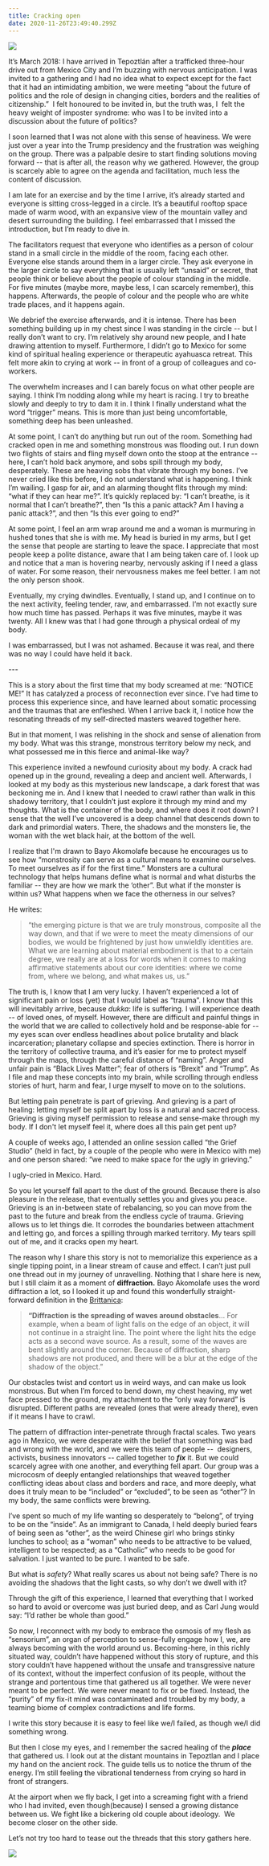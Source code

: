 ```yaml
---
title: Cracking open
date: 2020-11-26T23:49:40.299Z
---
```

![](/images/tepotzlan.jpg)

It’s March 2018: I have arrived in Tepoztlán after a trafficked three-hour drive out from Mexico City and I’m buzzing with nervous anticipation. I was invited to a gathering and I had no idea what to expect except for the fact that it had an intimidating ambition, we were meeting “about the future of politics and the role of design in changing cities, borders and the realities of citizenship.”  I felt honoured to be invited in, but the truth was, I  felt the heavy weight of imposter syndrome: who was I to be invited into a discussion about the future of politics?  

I soon learned that I was not alone with this sense of heaviness. We were just over a year into the Trump presidency and the frustration was weighing on the group. There was a palpable desire to start finding solutions moving forward -- that is after all, the reason why we gathered. However, the group is scarcely able to agree on the agenda and facilitation, much less the content of discussion. 

I am late for an exercise and by the time I arrive, it’s already started and everyone is sitting cross-legged in a circle. It’s a beautiful rooftop space made of warm wood, with an expansive view of the mountain valley and desert surrounding the building. I feel embarrassed that I missed the introduction, but I’m ready to dive in. 

The facilitators request that everyone who identifies as a person of colour stand in a small circle in the middle of the room, facing each other. Everyone else stands around them in a larger circle. They ask everyone in the larger circle to say everything that is usually left “unsaid” or secret, that people think or believe about the people of colour standing in the middle. For five minutes (maybe more, maybe less, I can scarcely remember), this happens. Afterwards, the people of colour and the people who are white trade places, and it happens again. 

We debrief the exercise afterwards, and it is intense. There has been something building up in my chest since I was standing in the circle -- but I really don’t want to cry. I’m relatively shy around new people, and I hate drawing attention to myself. Furthermore, I didn’t go to Mexico for some kind of spiritual healing experience or therapeutic ayahuasca retreat. This felt more akin to crying at work -- in front of a group of colleagues and co-workers. 

The overwhelm increases and I can barely focus on what other people are saying. I think I’m nodding along while my heart is racing. I try to breathe slowly and deeply to try to dam it in. I think I finally understand what the word “trigger” means. This is more than just being uncomfortable, something deep has been unleashed.

At some point, I can’t do anything but run out of the room. Something had cracked open in me and something monstrous was flooding out. I run down two flights of stairs and fling myself down onto the stoop at the entrance -- here, I can’t hold back anymore, and sobs spill through my body, desperately. These are heaving sobs that vibrate through my bones. I’ve never cried like this before, I do not understand what is happening. I think I’m wailing. I gasp for air, and an alarming thought flits through my mind: “what if they can hear me?”. It’s quickly replaced by: “I can’t breathe, is it normal that I can’t breathe?”, then “Is this a panic attack? Am I having a panic attack?”, and then “Is this ever going to end?”

At some point, I feel an arm wrap around me and a woman is murmuring in hushed tones that she is with me. My head is buried in my arms, but I get the sense that people are starting to leave the space. I appreciate that most people keep a polite distance, aware that I am being taken care of. I look up and notice that a man is hovering nearby, nervously asking if I need a glass of water. For some reason, their nervousness makes me feel better. I am not the only person shook. 

Eventually, my crying dwindles. Eventually, I stand up, and I continue on to the next activity, feeling tender, raw, and embarrassed. I’m not exactly sure how much time has passed. Perhaps it was five minutes, maybe it was twenty. All I knew was that I had gone through a physical ordeal of my body. 

I was embarrassed, but I was not ashamed. Because it was real, and there was no way I could have held it back. 

\--- 

This is a story about the first time that my body screamed at me: “NOTICE ME!” It has catalyzed a process of reconnection ever since. I’ve had time to process this experience since, and have learned about somatic processing and the traumas that are enfleshed. When I arrive back it, I notice how the resonating threads of my self-directed masters weaved together here. 

But in that moment, I was relishing in the shock and sense of alienation from my body. What was this strange, monstrous territory below my neck, and what possessed me in this fierce and animal-like way? 

This experience invited a newfound curiosity about my body. A crack had opened up in the ground, revealing a deep and ancient well. Afterwards, I looked at my body as this mysterious new landscape, a dark forest that was beckoning me in. And I knew that I needed to crawl rather than walk in this shadowy territory, that I couldn’t just explore it through my mind and my thoughts. What is the container of the body, and where does it root down? I sense that the well I’ve uncovered is a deep channel that descends down to dark and primordial waters. There, the shadows and the monsters lie, the woman with the wet black hair, at the bottom of the well.

I realize that I'm drawn to Bayo Akomolafe because he encourages us to see how “monstrosity can serve as a cultural means to examine ourselves. To meet ourselves as if for the first time.” Monsters are a cultural technology that helps humans define what is normal and what disturbs the familiar -- they are how we mark the ‘other”. But what if the monster is within us? What happens when we face the otherness in our selves? 

He writes: 

> “the emerging picture is that we are truly monstrous, composite all the way down, and that if we were to meet the meaty dimensions of our bodies, we would be frightened by just how unwieldly identities are. What we are learning about material embodiment is that to a certain degree, we really are at a loss for words when it comes to making affirmative statements about our core identities: where we come from, where we belong, and what makes us, us.” 

The truth is, I know that I am very lucky. I haven’t experienced a lot of significant pain or loss (yet) that I would label as “trauma”. I know that this will inevitably arrive, because *dukka*: life is suffering. I will experience death -- of loved ones, of myself. However, there are difficult and painful things in the world that we are called to collectively hold and be response-able for --  my eyes scan over endless headlines about police brutality and black incarceration; planetary collapse and species extinction. There is horror in the territory of collective trauma, and it’s easier for me to protect myself through the maps, through the careful distance of “naming”. Anger and unfair pain is “Black Lives Matter”; fear of others is “Brexit” and “Trump”. As I file and map these concepts into my brain, while scrolling through endless stories of hurt, harm and fear, l urge myself to move on to the solutions. 

But letting pain penetrate is part of grieving. And grieving is a part of healing: letting myself be split apart by loss is a natural and sacred process. Grieving is giving myself permission to release and sense-make through my body. If I don't let myself feel it, where does all this pain get pent up? 

A couple of weeks ago, I attended an online session called “the Grief Studio” (held in fact, by a couple of the people who were in Mexico with me) and one person shared: “we need to make space for the ugly in grieving.” 

I ugly-cried in Mexico. Hard. 

So you let yourself fall apart to the dust of the ground. Because there is also pleasure in the release, that eventually settles you and gives you peace. Grieving is an in-between state of rebalancing, so you can move from the past to the future and break from the endless cycle of trauma. Grieving allows us to let things die. It corrodes the boundaries between attachment and letting go, and forces a spilling through marked territory. My tears spill out of me, and it cracks open my heart. 

The reason why I share this story is not to memorialize this experience as a single tipping point, in a linear stream of cause and effect. I can’t just pull one thread out in my journey of unravelling. Nothing that I share here is new, but I still claim it as a moment of **diffraction.** Bayo Akomolafe uses the word diffraction a lot, so I looked it up and found this wonderfully straight-forward definition in the [Brittanica](https://www.britannica.com/science/diffraction):  

> **“Diffraction is the spreading of waves around obstacles**… For example, when a beam of light falls on the edge of an object, it will not continue in a straight line. The point where the light hits the edge acts as a second wave source. As a result, some of the waves are bent slightly around the corner. Because of diffraction, sharp shadows are not produced, and there will be a blur at the edge of the shadow of the object.” 

Our obstacles twist and contort us in weird ways, and can make us look monstrous. But when I’m forced to bend down, my chest heaving, my wet face pressed to the ground, my attachment to the “only way forward” is disrupted. Different paths are revealed (ones that were already there), even if it means I have to crawl. 

The pattern of diffraction inter-penetrate through fractal scales. Two years ago in Mexico, we were desperate with the belief that something was bad and wrong with the world, and we were this team of people --  designers, activists, business innovators -- called together to ***fix*** it. But we could scarcely agree with one another, and everything fell apart. Our group was a microcosm of deeply entangled relationships that weaved together conflicting ideas about class and borders and race, and more deeply, what does it truly mean to be “included” or “excluded”, to be seen as “other”? In my body, the same conflicts were brewing.  

I’ve spent so much of my life wanting so desperately to “belong”, of trying to be on the “inside”. As an immigrant to Canada, I held deeply buried fears of being seen as “other”, as the weird Chinese girl who brings stinky lunches to school; as a “woman” who needs to be attractive to be valued, intelligent to be respected; as a “Catholic” who needs to be good for salvation. I just wanted to be pure. I wanted to be safe.  

But what is *safety*? What really scares us about not being safe? There is no avoiding the shadows that the light casts, so why don’t we dwell with it? 

Through the gift of this experience, I learned that everything that I worked so hard to avoid or overcome was just buried deep, and as Carl Jung would say: “I’d rather be whole than good.” 

So now, I reconnect with my body to embrace the osmosis of my flesh as “sensorium”, an organ of perception to sense-fully engage how I, we, are always becoming with the world around us. Becoming-here, in this richly situated way, couldn’t have happened without this story of rupture, and this story couldn’t have happened without the unsafe and transgressive nature of its context, without the imperfect confusion of its people, without the strange and portentous time that gathered us all together. We were never meant to be perfect. We were never meant to fix or be fixed. Instead, the “purity” of my fix-it mind was contaminated and troubled by my body, a teaming biome of complex contradictions and life forms. 

I write this story because it is easy to feel like we/I failed, as though we/I did something wrong. 

But then I close my eyes, and I remember the sacred healing of the ***place*** that gathered us. I look out at the distant mountains in Tepoztlan and I place my hand on the ancient rock. The guide tells us to notice the thrum of the energy. I’m still feeling the vibrational tenderness from crying so hard in front of strangers. 

At the airport when we fly back, I get into a screaming fight with a friend who I had invited, even though(because) I sensed a growing distance between us. We fight like a bickering old couple about ideology.  We become closer on the other side. 

Let’s not try too hard to tease out the threads that this story gathers here.

![](/images/tepozlan-2.jpg)